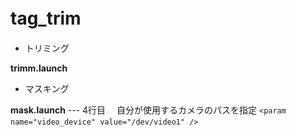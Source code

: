 # tag_trim　　
- トリミング　

**trimm.launch**
- マスキング　

**mask.launch**
    ---
    4行目　 自分が使用するカメラのパスを指定
    ```
    <param name="video_device" value="/dev/video1" />　
    ```
